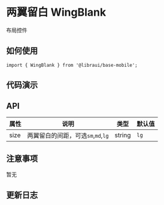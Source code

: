 # 两翼留白 WingBlank

布局控件


## 如何使用

```
import { WingBlank } from '@libraui/base-mobile';

```

## 代码演示


## API



| 属性 | 说明 | 类型 | 默认值
| ----|-----|------|------
| size    | 两翼留白的间距，可选`sm`,`md`,`lg`  | string |  `lg`  |


## 注意事项

暂无

## 更新日志
